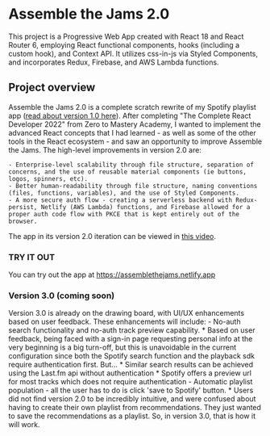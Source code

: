 # Assemble the Jams 2.0

This project is a Progressive Web App created with React 18 and React Router 6, employing React functional components, hooks (including a custom hook), and Context API.  It utilizes css-in-js via Styled Components, and incorporates Redux, Firebase, and AWS Lambda functions.

## Project overview

Assemble the Jams 2.0 is a complete scratch rewrite of my Spotify playlist app ([read about version 1.0 here](https://github.com/sds-smith/assemble-the-jams/blob/main/README.md)).  After completing "The Complete React Developer 2022" from Zero to Mastery Academy, I wanted to implement the advanced React concepts that I had learned - as well as some of the other tools in the React ecosystem - and saw an opportunity to improve Assemble the Jams. The high-level improvements in version 2.0 are:

    - Enterprise-level scalability through file structure, separation of concerns, and the use of reusable material components (ie buttons, logos, spinners, etc).
    - Better human-readability through file structure, naming conventions (files, functions, variables), and the use of Styled Components.
    - A more secure auth flow - creating a serverless backend with Redux-persist, Netlify (AWS Lambda) functions, and Firebase allowed for a proper auth code flow with PKCE that is kept entirely out of the browser.

The app in its version 2.0 iteration can be viewed in [this video](https://youtu.be/yn0o9YVAzNY).

### TRY IT OUT

You can try out the app at https://assemblethejams.netlify.app

### Version 3.0 (coming soon)

Version 3.0 is already on the drawing board, with UI/UX enhancements based on user feedback.  These enhancements will include:
    - No-auth search functionality and no-auth track preview capability.
      * Based on user feedback, being faced with a sign-in page requesting personal info at the very beginning is a big turn-off, but this is unavoidable in the current configuration since both the Spotify search function and the playback sdk require authentication first. But...
      * Similar search results can be achieved using the Last.fm api without authentication
      * Spotify offers a preview url for most tracks which does not require authentication
    - Automatic playlist population - all the user has to do is click 'save to Spotify' button.
      * Users did not find version 2.0 to be incredibly intuitive, and were confused about having to create their own playlist from recommendations. They just wanted to save the recommendations as a playlist. So, in version 3.0, that is how it will work.

